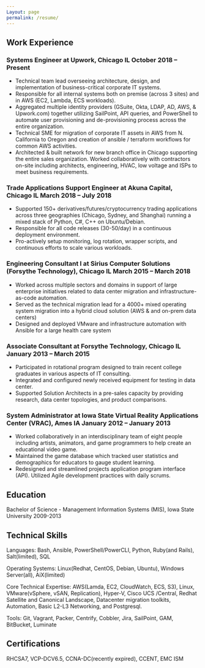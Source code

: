 ```yaml
---
Layout: page
permalink: /resume/
---
```


## Work Experience

### Systems Engineer at Upwork, Chicago IL                                                                                                          October 2018 – Present
- Technical team lead overseeing architecture, design, and implementation of business-critical corporate IT systems.
- Responsible for all internal systems both on premise (across 3 sites) and in AWS (EC2, Lambda, ECS workloads).
- Aggregated multiple identity providers (GSuite, Okta, LDAP, AD, AWS, & Upwork.com) together utilizing SailPoint, API queries, and PowerShell to automate user provisioning and de-provisioning process across the entire organization.
- Technical SME for migration of corporate IT assets in AWS from N. California to Oregon and creation of ansible / terraform workflows for common AWS activities.
- Architected & built network for new branch office in Chicago supporting the entire sales organization. Worked collaboratively with contractors on-site including architects, engineering, HVAC, low voltage and ISPs to meet business requirements.	

### Trade Applications Support Engineer at Akuna Capital, Chicago IL                                     March 2018 – July 2018                                                  
- Supported 150+ derivatives/futures/cryptocurrency trading applications across three geographies (Chicago, Sydney, and Shanghai) running a mixed stack of Python, C#, C++ on Ubuntu/Debian.
- Responsible for all code releases (30-50/day) in a continuous deployment environment.
- Pro-actively setup monitoring, log rotation, wrapper scripts, and continuous efforts to scale various workloads.

### Engineering Consultant I at Sirius Computer Solutions (Forsythe Technology), Chicago IL                                  March 2015 – March 2018
- Worked across multiple sectors and domains in support of large enterprise initiatives related to data center migration and infrastructure-as-code automation.
- Served as the technical migration lead for a 4000+ mixed operating system migration into a hybrid cloud solution (AWS & and on-prem data centers)
- Designed and deployed VMware and infrastructure automation with Ansible for a large health care system

### Associate Consultant at Forsythe Technology, Chicago IL                                                                January 2013 – March 2015
- Participated in rotational program designed to train recent college graduates in various aspects of IT consulting.
- Integrated and configured newly received equipment for testing in data center.
- Supported Solution Architects in a pre-sales capacity by providing research, data center topologies, and product comparisons.

### System Administrator at Iowa State Virtual Reality Applications Center (VRAC), Ames IA                                   January 2012 – January 2013
- Worked collaboratively in an interdisciplinary team of eight people including artists, animators, and game programmers to help create an educational video game.
- Maintained the game database which tracked user statistics and demographics for educators to gauge student learning.
- Redesigned and streamlined projects application program interface (API). Utilized Agile development practices with daily scrums.

## Education
Bachelor of Science - Management Information Systems (MIS), Iowa State University                                              2009-2013                                                                                    

## Technical Skills
<p>Languages: Bash, Ansible, PowerShell/PowerCLI, Python, Ruby(and Rails), Salt(limited), SQL</p>
<p>Operating Systems: Linux(Redhat, CentOS, Debian, Ubuntu), Windows Server(all), AiX(limited)</p>
<p>Core Technical Expertise: AWS(Lamda, EC2, CloudWatch, ECS, S3), Linux, VMware(vSphere, vSAN, Replication), Hyper-V, Cisco UCS /Central, Redhat Satellite and Canonical Landscape, Datacenter migration toolkits, Automation, Basic L2-L3 Networking, and Postgresql.</p>
<p>Tools: Git, Vagrant, Packer, Centrify, Cobbler, Jira, SailPoint, GAM, BitBucket, Luminate</p>

## Certifications
RHCSA7, VCP-DCV6.5, CCNA-DC(recently expired), CCENT, EMC ISM 
								                


